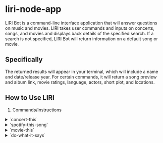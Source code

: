 # liri-node-app #

LIRI Bot is a command-line interface application that will answer questions on music and movies. LIRI takes user commands and inputs on concerts, songs, and movies and displays back details of the specified search. If a search is not specified, LIRI Bot will return information on a default song or movie. 

## Specifically ##

The returned results will appear in your terminal, which will include a name and date/release year. For certain commands, it will return a song preview and album link, movie ratings, language, actors, short plot, and locations.

## How to Use LIRI ##

1. Commands/Instructions
<details>
    <summary>`concert-this`</summary>
    <p>To begin, enter: `node liri.js concert-this <artist/band name here>`
    The concert-this command returns any concerts of the given artist or band that you're interested in with the venue name, location, and the date of where they will be performing.</p>
</details>
<details>
    <summary>`spotify-this-song`</summary>
    <p>To begin, enter: `node liri.js spotify-this-song '<song name here>'`
    The spotify-this-song command returns five searches from the Spotify API that is similar or related to the song search provided. LIRI will provide the artist(s), song name, preview link of the song from Spotify, and the album link</p>
</details>
<details>
    <summary>`movie-this`</summary>
    <p>To begin, enter: `node liri.js movie-this '<movie name here>'`
    The movie-this command returns the movie from the OMDB API that is similar or related to the movie searched. LIRI will provide the title of the movie, release year, IMDB rating, Rotten Tomatoes rating, country where the movie was produced, language, short plot, and actors in the movie.</p>
</details>
<details>
    <summary>`do-what-it-says`</summary>
    <p>To begin, enter: `node liri.js do-what-it-says`
    The do-what-it-says command will run a default command and search entered in the random.txt file. In the random.txt file, command and search can be changed with any of the above commands and search that you would like.</p>
</details>
